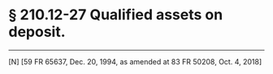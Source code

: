 # § 210.12-27   Qualified assets on deposit. 



---

[N] [59 FR 65637, Dec. 20, 1994, as amended at 83 FR 50208, Oct. 4, 2018]




